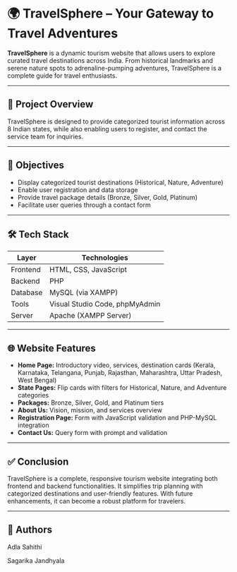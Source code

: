 # 🌍 TravelSphere – Your Gateway to Travel Adventures

**TravelSphere** is a dynamic tourism website that allows users to explore curated travel destinations across India. From historical landmarks and serene nature spots to adrenaline-pumping adventures, TravelSphere is a complete guide for travel enthusiasts.

---

## 📌 Project Overview

TravelSphere is designed to provide categorized tourist information across 8 Indian states, while also enabling users to register, and contact the service team for inquiries.

---

## 🎯 Objectives

- Display categorized tourist destinations (Historical, Nature, Adventure)  
- Enable user registration and data storage  
- Provide travel package details (Bronze, Silver, Gold, Platinum)  
- Facilitate user queries through a contact form  

---

## 🛠️ Tech Stack

| Layer     | Technologies                      |
|-----------|-----------------------------------|
| Frontend  | HTML, CSS, JavaScript             |
| Backend   | PHP                               |
| Database  | MySQL (via XAMPP)                 |
| Tools     | Visual Studio Code, phpMyAdmin    |
| Server    | Apache (XAMPP Server)             |

---

## 🌐 Website Features

- **Home Page:** Introductory video, services, destination cards (Kerala, Karnataka, Telangana, Punjab, Rajasthan, Maharashtra, Uttar Pradesh, West Bengal)  
- **State Pages:** Flip cards with filters for Historical, Nature, and Adventure categories  
- **Packages:** Bronze, Silver, Gold, and Platinum tiers  
- **About Us:** Vision, mission, and services overview  
- **Registration Page:** Form with JavaScript validation and PHP-MySQL integration  
- **Contact Us:** Query form with prompt and validation   

---

## ✅ Conclusion
TravelSphere is a complete, responsive tourism website integrating both frontend and backend functionalities. It simplifies trip planning with categorized destinations and user-friendly features. With future enhancements, it can become a robust platform for travelers.

---

## 👥 Authors
Adla Sahithi

Sagarika Jandhyala



